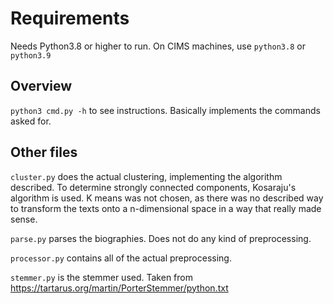 # Requirements 
Needs Python3.8 or higher to run. On CIMS machines, use `python3.8` or `python3.9` 

## Overview

`python3 cmd.py -h` to see instructions. Basically implements the commands asked for.


## Other files

`cluster.py` does the actual clustering, implementing the algorithm described.
To determine strongly connected components, Kosaraju's algorithm is used.
K means was not chosen, as there was no described way
to transform the texts onto a n-dimensional space in a way
that really made sense.

`parse.py` parses the biographies. Does not do any kind of preprocessing.

`processor.py` contains all of the actual preprocessing. 

`stemmer.py` is the stemmer used. Taken from https://tartarus.org/martin/PorterStemmer/python.txt
